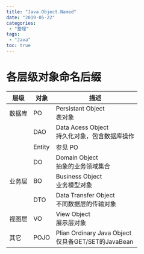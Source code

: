 ```yaml
---
title: "Java.Object.Named"
date: "2019-05-22"
categories:
 - "整理"
tags:
 - "Java"
toc: true
---
```


# 各层级对象命名后缀

| 层级   | 对象   | 描述                                                  |
|--------|--------|-----------------------------------------------------|
| 数据库 | PO     | Persistant Object <br>表对象                          |
|        | DAO    | Data Acess Object  <br> 持久化对象，包含数据库操作     |
|        | Entity | 参见 PO                                               |
|        | DO     | Domain Object<br>抽象的业务领域集合                   |
| 业务层 | BO     | Business Object<br>业务模型对象                       |
|        | DTO    | Data Transfer Object<br>不同数据层的传输对象          |
| 视图层 | VO     | View Object<br>展示层对象                             |
| 其它   | POJO   | Plian Ordinary Java Object<br>仅具备GET/SET的JavaBean |